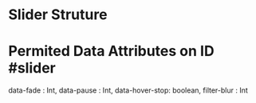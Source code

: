 # Slider Struture

<div id="slider">
  <div class="slider-item" style="background-image: url('image.png')">

  </div>
</div>

# Permited Data Attributes on ID #slider

data-fade      : Int,
data-pause     : Int,
data-hover-stop: boolean,
filter-blur    : Int
